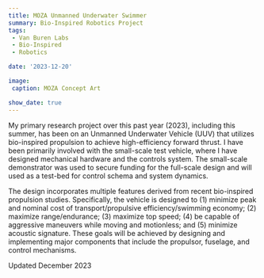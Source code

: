 ```yaml
---
title: MOZA Unmanned Underwater Swimmer
summary: Bio-Inspired Robotics Project
tags:
 - Van Buren Labs
 - Bio-Inspired
 - Robotics

date: '2023-12-20'

image:
 caption: MOZA Concept Art

show_date: true
---
```


My primary research project over this past year (2023), including this summer, has been on an Unmanned Underwater Vehicle (UUV) that utilizes bio-inspired propulsion to achieve high-efficiency forward thrust. I have been primarily involved with the small-scale test vehicle, where I have designed mechanical hardware and the controls system. The small-scale demonstrator was used to secure funding for the full-scale design and will used as a test-bed for control schema and system dynamics.

The design incorporates multiple features derived from recent bio-inspired propulsion studies. Specifically, the vehicle is designed to (1) minimize peak and nominal cost of transport/propulsive efficiency/swimming economy; (2) maximize range/endurance; (3) maximize top speed; (4) be capable of aggressive maneuvers while moving and motionless; and (5) minimize acoustic signature. These goals will be achieved by designing and implementing major components that include the propulsor, fuselage, and control mechanisms.

Updated December 2023